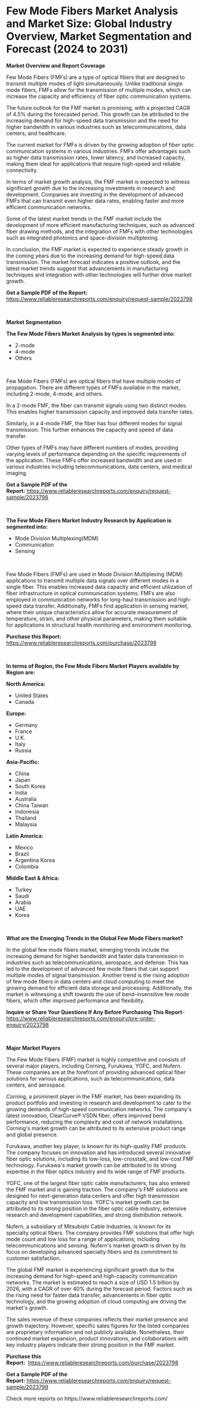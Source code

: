 <p><h1>Few Mode Fibers Market Analysis and Market Size: Global Industry Overview, Market Segmentation and Forecast (2024 to 2031)</h1></p><p><strong>Market Overview and Report Coverage</strong></p>
<p><p>Few Mode Fibers (FMFs) are a type of optical fibers that are designed to transmit multiple modes of light simultaneously. Unlike traditional single mode fibers, FMFs allow for the transmission of multiple modes, which can increase the capacity and efficiency of fiber optic communication systems.</p><p>The future outlook for the FMF market is promising, with a projected CAGR of 4.5% during the forecasted period. This growth can be attributed to the increasing demand for high-speed data transmission and the need for higher bandwidth in various industries such as telecommunications, data centers, and healthcare.</p><p>The current market for FMFs is driven by the growing adoption of fiber optic communication systems in various industries. FMFs offer advantages such as higher data transmission rates, lower latency, and increased capacity, making them ideal for applications that require high-speed and reliable connectivity.</p><p>In terms of market growth analysis, the FMF market is expected to witness significant growth due to the increasing investments in research and development. Companies are investing in the development of advanced FMFs that can transmit even higher data rates, enabling faster and more efficient communication networks.</p><p>Some of the latest market trends in the FMF market include the development of more efficient manufacturing techniques, such as advanced fiber drawing methods, and the integration of FMFs with other technologies such as integrated photonics and space-division multiplexing.</p><p>In conclusion, the FMF market is expected to experience steady growth in the coming years due to the increasing demand for high-speed data transmission. The market forecast indicates a positive outlook, and the latest market trends suggest that advancements in manufacturing techniques and integration with other technologies will further drive market growth.</p></p>
<p><strong>Get a Sample PDF of the Report:</strong> <a href="https://www.reliableresearchreports.com/enquiry/request-sample/2023798">https://www.reliableresearchreports.com/enquiry/request-sample/2023798</a></p>
<p>&nbsp;</p>
<p><strong>Market Segmentation</strong></p>
<p><strong>The Few Mode Fibers Market Analysis by types is segmented into:</strong></p>
<p><ul><li>2-mode</li><li>4-mode</li><li>Others</li></ul></p>
<p>&nbsp;</p>
<p><p>Few Mode Fibers (FMFs) are optical fibers that have multiple modes of propagation. There are different types of FMFs available in the market, including 2-mode, 4-mode, and others. </p><p>In a 2-mode FMF, the fiber can transmit signals using two distinct modes. This enables higher transmission capacity and improved data transfer rates. </p><p>Similarly, in a 4-mode FMF, the fiber has four different modes for signal transmission. This further enhances the capacity and speed of data transfer.</p><p>Other types of FMFs may have different numbers of modes, providing varying levels of performance depending on the specific requirements of the application. These FMFs offer increased bandwidth and are used in various industries including telecommunications, data centers, and medical imaging.</p></p>
<p><strong>Get a Sample PDF of the Report:</strong>&nbsp;<a href="https://www.reliableresearchreports.com/enquiry/request-sample/2023798">https://www.reliableresearchreports.com/enquiry/request-sample/2023798</a></p>
<p>&nbsp;</p>
<p><strong>The Few Mode Fibers Market Industry Research by Application is segmented into:</strong></p>
<p><ul><li>Mode Division Multiplexing(MDM)</li><li>Communication</li><li>Sensing</li></ul></p>
<p>&nbsp;</p>
<p><p>Few Mode Fibers (FMFs) are used in Mode Division Multiplexing (MDM) applications to transmit multiple data signals over different modes in a single fiber. This enables increased data capacity and efficient utilization of fiber infrastructure in optical communication systems. FMFs are also employed in communication networks for long-haul transmission and high-speed data transfer. Additionally, FMFs find application in sensing market, where their unique characteristics allow for accurate measurement of temperature, strain, and other physical parameters, making them suitable for applications in structural health monitoring and environment monitoring.</p></p>
<p><strong>Purchase this Report:</strong>&nbsp; <a href="https://www.reliableresearchreports.com/purchase/2023798">https://www.reliableresearchreports.com/purchase/2023798</a></p>
<p>&nbsp;</p>
<p><strong>In terms of Region, the Few Mode Fibers Market Players available by Region are:</strong></p>
<p>
    <p> <strong> North America: </strong>
        <ul>
            <li>United States</li>
            <li>Canada</li>
        </ul>
        </p> 
    <p> <strong> Europe: </strong>
        <ul>
            <li>Germany</li>
            <li>France</li>
            <li>U.K.</li>
            <li>Italy</li>
            <li>Russia</li>
        </ul>
        </p> 
    <p> <strong> Asia-Pacific: </strong>
        <ul>
            <li>China</li>
            <li>Japan</li>
            <li>South Korea</li>
            <li>India</li>
            <li>Australia</li>
            <li>China Taiwan</li>
            <li>Indonesia</li>
            <li>Thailand</li>
            <li>Malaysia</li>
        </ul>
        </p> 
    <p> <strong> Latin America: </strong>
        <ul>
            <li>Mexico</li>
            <li>Brazil</li>
            <li>Argentina Korea</li>
            <li>Colombia</li>
        </ul>
        </p> 
    <p> <strong> Middle East & Africa: </strong>
        <ul>
            <li>Turkey</li>
            <li>Saudi</li>
            <li>Arabia</li>
            <li>UAE</li>
            <li>Korea</li>
        </ul>
    </p>
    </p>
<p>&nbsp;</p>
<p><strong>What are the Emerging Trends in the Global Few Mode Fibers market?</strong></p>
<p><p>In the global few mode fibers market, emerging trends include the increasing demand for higher bandwidth and faster data transmission in industries such as telecommunications, aerospace, and defense. This has led to the development of advanced few mode fibers that can support multiple modes of signal transmission. Another trend is the rising adoption of few mode fibers in data centers and cloud computing to meet the growing demand for efficient data storage and processing. Additionally, the market is witnessing a shift towards the use of bend-insensitive few mode fibers, which offer improved performance and flexibility.</p></p>
<p><strong>Inquire or Share Your Questions If Any Before Purchasing This Report</strong>- <a href="https://www.reliableresearchreports.com/enquiry/pre-order-enquiry/2023798">https://www.reliableresearchreports.com/enquiry/pre-order-enquiry/2023798</a></p>
<p>&nbsp;</p>
<p><strong>Major Market Players</strong></p>
<p><p>The Few Mode Fibers (FMF) market is highly competitive and consists of several major players, including Corning, Furukawa, YOFC, and Nufern. These companies are at the forefront of providing advanced optical fiber solutions for various applications, such as telecommunications, data centers, and aerospace.</p><p>Corning, a prominent player in the FMF market, has been expanding its product portfolio and investing in research and development to cater to the growing demands of high-speed communication networks. The company's latest innovation, ClearCurve® VSDN fiber, offers improved bend performance, reducing the complexity and cost of network installations. Corning's market growth can be attributed to its extensive product range and global presence.</p><p>Furukawa, another key player, is known for its high-quality FMF products. The company focuses on innovation and has introduced several innovative fiber optic solutions, including its low-loss, low-crosstalk, and low-cost FMF technology. Furukawa's market growth can be attributed to its strong expertise in the fiber optics industry and its wide range of FMF products.</p><p>YOFC, one of the largest fiber optic cable manufacturers, has also entered the FMF market and is gaining traction. The company's FMF solutions are designed for next-generation data centers and offer high transmission capacity and low transmission loss. YOFC's market growth can be attributed to its strong position in the fiber optic cable industry, extensive research and development capabilities, and strong distribution network.</p><p>Nufern, a subsidiary of Mitsubishi Cable Industries, is known for its specialty optical fibers. The company provides FMF solutions that offer high mode count and low loss for a range of applications, including telecommunications and sensing. Nufern's market growth is driven by its focus on developing advanced specialty fibers and its commitment to customer satisfaction.</p><p>The global FMF market is experiencing significant growth due to the increasing demand for high-speed and high-capacity communication networks. The market is estimated to reach a size of USD 1.5 billion by 2026, with a CAGR of over 40% during the forecast period. Factors such as the rising need for faster data transfer, advancements in fiber optic technology, and the growing adoption of cloud computing are driving the market's growth.</p><p>The sales revenue of these companies reflects their market presence and growth trajectory. However, specific sales figures for the listed companies are proprietary information and not publicly available. Nonetheless, their continued market expansion, product innovations, and collaborations with key industry players indicate their strong position in the FMF market.</p></p>
<p><strong>Purchase this Report:</strong>&nbsp;&nbsp;<a href="https://www.reliableresearchreports.com/purchase/2023798">https://www.reliableresearchreports.com/purchase/2023798</a></p>
<p></p>
<p><strong>Get a Sample PDF of the Report:</strong>&nbsp;<a href="https://www.reliableresearchreports.com/enquiry/request-sample/2023798">https://www.reliableresearchreports.com/enquiry/request-sample/2023798</a></p>
<p>Check more reports on https://www.reliableresearchreports.com/</p>